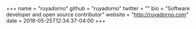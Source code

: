 +++
name = "ruyadorno"
github = "ruyadorno"
twitter = ""
bio = "Software developer and open source contributor"
website = "http://ruyadorno.com"
date = 2018-05-25T12:34:37-04:00
+++
